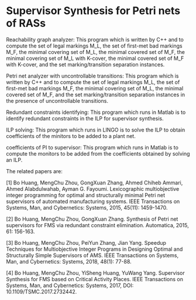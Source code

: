 # Supervisor Synthesis for Petri nets of RASs

Reachability graph analyzer: This program which is written by C++ and to compute the set of legal markings M_L, the set of first-met bad markings M_F, the minimal covering set of M_L, the minimal covered set of M_F, the minimal covering set of M_L with K-cover, the minimal covered set of M_F with K-cover, and the set marking/transition separation instances.

Petri net analyzer with uncontrollable transitions: This program which is written by C++ and to compute the set of legal markings M_L, the set of first-met bad markings M_F, the minimal covering set of M_L, the minimal covered set of M_F, and the set marking/transition separation instances in the presence of uncontrollable transitions.

Redundant constraints identifying: This program which runs in Matlab is to identify redundant constraints in the ILP for supervisor synthesis.

ILP solving: This program which runs in LINGO is to solve the ILP to obtain coefficients of the minitors to be added to a plant net.

coefficients of PI to supervisor: This program which runs in Matlab is to compute the monitors to be added from the coefficients obtained by solving an ILP.

The related papers are:

[1]	Bo Huang, MengChu Zhou, GongXuan Zhang, Ahmed Chiheb Ammari, Ahmed Alabdulwahab, Ayman G. Fayoumi. Lexicographic multiobjective integer programming for optimal and structurally minimal Petri net supervisors of automated manufacturing systems. IEEE Transactions on Systems, Man, and Cybernetics: Systems, 2015, 45(11): 1459-1470.

[2]	Bo Huang, MengChu Zhou, GongXuan Zhang. Synthesis of Petri net supervisors for FMS via redundant constraint elimination. Automatica, 2015, 61: 156-163.

[3]	Bo Huang, MengChu Zhou, PeiYun Zhang, Jian Yang. Speedup Techniques for Multiobjective Integer Programs in Designing Optimal and Structurally Simple Supervisors of AMS. IEEE Transactions on Systems, Man, and Cybernetics: Systems, 2018, 48(1): 77-88.

[4]	Bo Huang, MengChu Zhou, YiSheng Huang, YuWang Yang. Supervisor Synthesis for FMS based on Critical Activity Places. IEEE Transactions on Systems, Man, and Cybernetics: Systems, 2017, DOI: 10.1109/TSMC.2017.2732442.

